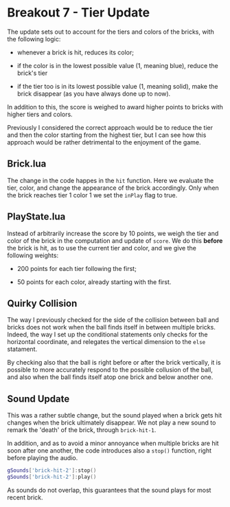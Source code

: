 # Breakout 7 - Tier Update

The update sets out to account for the tiers and colors of the bricks, with the following logic:

- whenever a brick is hit, reduces its color;

- if the color is in the lowest possible value (1, meaning blue), reduce the brick's tier

- if the tier too is in its lowest possible value (1, meaning solid), make the brick disappear (as you have always done up to now).

In addition to this, the score is weighed to award higher points to bricks with higher tiers and colors.

Previously I considered the correct approach would be to reduce the tier and then the color starting from the highest tier, but I can see how this approach would be rather detrimental to the enjoyment of the game.

## Brick.lua

The change in the code happes in the `hit` function. Here we evaluate the tier, color, and change the appearance of the brick accordingly. Only when the brick reaches tier 1 color 1 we set the `inPlay` flag to true.

## PlayState.lua

Instead of arbitrarily increase the score by 10 points, we weigh the tier and color of the brick in the computation and update of `score`. We do this **before** the brick is hit, as to use the current tier and color, and we give the following weights:

- 200 points for each tier following the first;

- 50 points for each color, already starting with the first.

## Quirky Collision

The way I previously checked for the side of the collision between ball and bricks does not work when the ball finds itself in between multiple bricks. Indeed, the way I set up the conditional statements only checks for the horizontal coordinate, and relegates the vertical dimension to the `else` statament.

By checking also that the ball is right before or after the brick vertically, it is possible to more accurately respond to the possible collusion of the ball, and also when the ball finds itself atop one brick and below another one.

## Sound Update

This was a rather subtle change, but the sound played when a brick gets hit changes when the brick ultimately disappear. We not play a new sound to remark the 'death' of the brick, through `brick-hit-1`.

In addition, and as to avoid a minor annoyance when multiple bricks are hit soon after one another, the code introduces also a `stop()` function, right before playing the audio.

```lua
gSounds['brick-hit-2']:stop()
gSounds['brick-hit-2']:play()
```

As sounds do not overlap, this guarantees that the sound plays for most recent brick.
